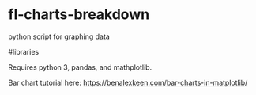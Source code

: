 # fl-charts-breakdown
 python script for graphing data
 
 #libraries
 
 Requires python 3, pandas, and mathplotlib.
 
 Bar chart tutorial here: https://benalexkeen.com/bar-charts-in-matplotlib/
